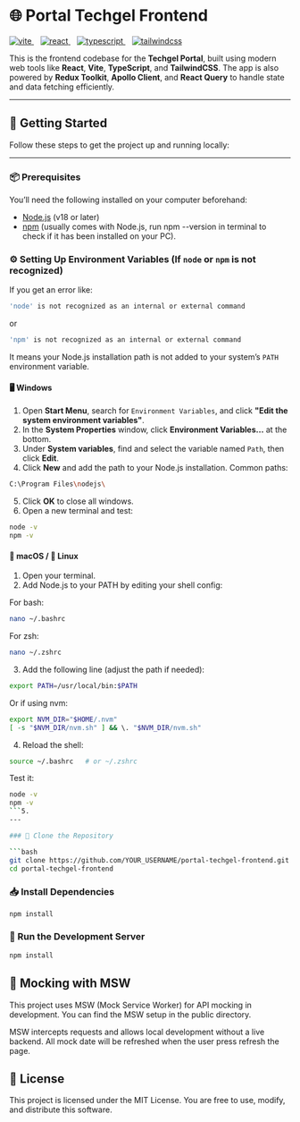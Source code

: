 # 🌐 Portal Techgel Frontend

<p>
  <a href="https://vitejs.dev">
    <img src="https://img.shields.io/badge/Vite-6.x-purple.svg?logo=vite" alt="vite" />
  </a>
  &nbsp;&nbsp;
  <a href="https://react.dev">
    <img src="https://img.shields.io/badge/React-19-blue.svg?logo=react" alt="react" />
  </a>
  &nbsp;&nbsp;
  <a href="https://www.typescriptlang.org/">
    <img src="https://img.shields.io/badge/TypeScript-5.7-blue.svg?logo=typescript" alt="typescript" />
  </a>
  &nbsp;&nbsp;
  <a href="https://tailwindcss.com">
    <img src="https://img.shields.io/badge/TailwindCSS-4.x-38bdf8?logo=tailwindcss&logoColor=white" alt="tailwindcss" />
  </a>
</p>



This is the frontend codebase for the **Techgel Portal**, built using modern web tools like **React**, **Vite**, **TypeScript**, and **TailwindCSS**. The app is also powered by **Redux Toolkit**, **Apollo Client**, and **React Query** to handle state and data fetching efficiently.

---

## 🚀 Getting Started

Follow these steps to get the project up and running locally:

---

### 📦 Prerequisites

You’ll need the following installed on your computer beforehand:

- [Node.js](https://nodejs.org/) (v18 or later)
- [npm](https://www.npmjs.com/) (usually comes with Node.js, run npm --version in terminal to check if it has been installed on your PC).

### ⚙️ Setting Up Environment Variables (If `node` or `npm` is not recognized)

If you get an error like:

```bash
'node' is not recognized as an internal or external command
```

or 

```bash
'npm' is not recognized as an internal or external command
```

It means your Node.js installation path is not added to your system’s `PATH` environment variable.

#### 🖥️ Windows

1. Open **Start Menu**, search for `Environment Variables`, and click **"Edit the system environment variables"**.
2. In the **System Properties** window, click **Environment Variables...** at the bottom.
3. Under **System variables**, find and select the variable named `Path`, then click **Edit**.
4. Click **New** and add the path to your Node.js installation. Common paths:
```bash
C:\Program Files\nodejs\
```
5. Click **OK** to close all windows.
6. Open a new terminal and test:
```bash
node -v
npm -v
```
#### 🍏 macOS / 🐧 Linux
1. Open your terminal.
2. Add Node.js to your PATH by editing your shell config:

For bash:

```bash
nano ~/.bashrc
```
For zsh:

```bash
nano ~/.zshrc
```
3. Add the following line (adjust the path if needed):

```bash
export PATH=/usr/local/bin:$PATH
```
Or if using nvm:

```bash
export NVM_DIR="$HOME/.nvm"
[ -s "$NVM_DIR/nvm.sh" ] && \. "$NVM_DIR/nvm.sh"
```
4. Reload the shell:

```bash
source ~/.bashrc   # or ~/.zshrc
```
Test it:

```bash
node -v
npm -v
```5. 
---

### 📁 Clone the Repository

```bash
git clone https://github.com/YOUR_USERNAME/portal-techgel-frontend.git
cd portal-techgel-frontend
```

### 📥 Install Dependencies

```bash
npm install
```

### 🧪  Run the Development Server

```bash
npm install
```

## 🔧 Mocking with MSW
This project uses MSW (Mock Service Worker) for API mocking in development. You can find the MSW setup in the public directory. 

MSW intercepts requests and allows local development without a live backend. All mock date will be refreshed when the user press refresh the page.

## 📄  License
This project is licensed under the MIT License.
You are free to use, modify, and distribute this software.